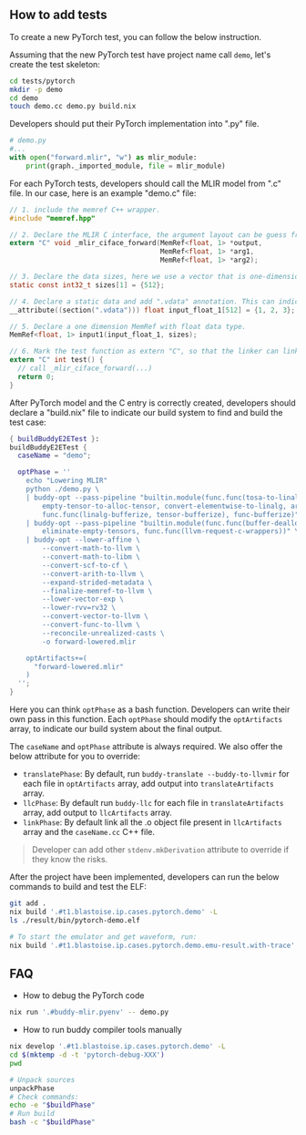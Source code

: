 ## How to add tests

To create a new PyTorch test, you can follow the below instruction.

Assuming that the new PyTorch test have project name call `demo`, let's create the test skeleton:

```bash
cd tests/pytorch
mkdir -p demo
cd demo
touch demo.cc demo.py build.nix
```

Developers should put their PyTorch implementation into "<project-name>.py" file.

```python
# demo.py
#...
with open("forward.mlir", "w") as mlir_module:
    print(graph._imported_module, file = mlir_module)
```

For each PyTorch tests, developers should call the MLIR model from "<project-name>.c" file.
In our case, here is an example "demo.c" file:

```c
// 1. include the memref C++ wrapper.
#include "memref.hpp"

// 2. Declare the MLIR C interface, the argument layout can be guess from the generated MLIR model.
extern "C" void _mlir_ciface_forward(MemRef<float, 1> *output,
                                     MemRef<float, 1> *arg1,
                                     MemRef<float, 1> *arg2);

// 3. Declare the data sizes, here we use a vector that is one-dimension, with length 512.
static const int32_t sizes[1] = {512};

// 4. Declare a static data and add ".vdata" annotation. This can indicate the emulator to put these data to correct memory.
__attribute((section(".vdata"))) float input_float_1[512] = {1, 2, 3};

// 5. Declare a one dimension MemRef with float data type.
MemRef<float, 1> input1(input_float_1, sizes);

// 6. Mark the test function as extern "C", so that the linker can link it with our main function.
extern "C" int test() {
  // call _mlir_ciface_forward(...)
  return 0;
}
```

After PyTorch model and the C entry is correctly created, developers should declare a "build.nix"
file to indicate our build system to find and build the test case:

```nix
{ buildBuddyE2ETest }:
buildBuddyE2ETest {
  caseName = "demo";

  optPhase = ''
    echo "Lowering MLIR"
    python ./demo.py \
    | buddy-opt --pass-pipeline "builtin.module(func.func(tosa-to-linalg-named, tosa-to-linalg, tosa-to-tensor, tosa-to-arith),\
        empty-tensor-to-alloc-tensor, convert-elementwise-to-linalg, arith-bufferize, \
        func.func(linalg-bufferize, tensor-bufferize), func-bufferize)" \
    | buddy-opt --pass-pipeline "builtin.module(func.func(buffer-deallocation-simplification, convert-linalg-to-loops), \
        eliminate-empty-tensors, func.func(llvm-request-c-wrappers))" \
    | buddy-opt --lower-affine \
        --convert-math-to-llvm \
        --convert-math-to-libm \
        --convert-scf-to-cf \
        --convert-arith-to-llvm \
        --expand-strided-metadata \
        --finalize-memref-to-llvm \
        --lower-vector-exp \
        --lower-rvv=rv32 \
        --convert-vector-to-llvm \
        --convert-func-to-llvm \
        --reconcile-unrealized-casts \
        -o forward-lowered.mlir

    optArtifacts+=(
      "forward-lowered.mlir"
    )
  '';
}
```

Here you can think `optPhase` as a bash function. Developers can write their own pass in this function.
Each `optPhase` should modify the `optArtifacts` array, to indicate our build system about the final output.

The `caseName` and `optPhase` attribute is always required.
We also offer the below attribute for you to override:

* `translatePhase`: By default, run `buddy-translate --buddy-to-llvmir` for each file in `optArtifacts` array,
  add output into `translateArtifacts` array.
* `llcPhase`: By default run `buddy-llc` for each file in `translateArtifacts` array, add output to `llcArtifacts` array.
* `linkPhase`: By default link all the .o object file present in `llcArtifacts` array and the `caseName.cc` C++ file.

> Developer can add other `stdenv.mkDerivation` attribute to override if they know the risks.

After the project have been implemented, developers can run the below commands to build and test the ELF:

```bash
git add .
nix build '.#t1.blastoise.ip.cases.pytorch.demo' -L
ls ./result/bin/pytorch-demo.elf

# To start the emulator and get waveform, run:
nix build '.#t1.blastoise.ip.cases.pytorch.demo.emu-result.with-trace' -L
```

## FAQ

* How to debug the PyTorch code

```bash
nix run '.#buddy-mlir.pyenv' -- demo.py
```

* How to run buddy compiler tools manually

```bash
nix develop '.#t1.blastoise.ip.cases.pytorch.demo' -L
cd $(mktemp -d -t 'pytorch-debug-XXX')
pwd

# Unpack sources
unpackPhase
# Check commands:
echo -e "$buildPhase"
# Run build
bash -c "$buildPhase"
```
